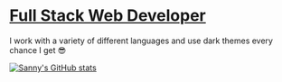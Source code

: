 # [Full Stack Web Developer](https://sanny.io)

I work with a variety of different languages and use dark themes every chance I get 😎

[![Sanny's GitHub stats](https://github-readme-stats.vercel.app/api?username=sanny-io&theme=algolia)](#)
